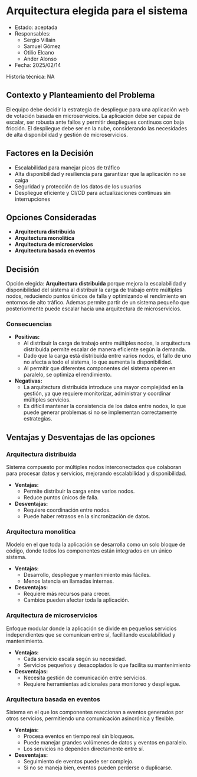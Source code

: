 # Arquitectura elegida para el sistema

* Estado: aceptada
* Responsables:
    - Sergio Villain
    - Samuel Gómez
    - Otilio Elcano
    - Ander Alonso
* Fecha: 2025/02/14

Historia técnica: NA

## Contexto y Planteamiento del Problema

El equipo debe decidir la estrategia de despliegue para una aplicación web de votación basada en microservicios. La aplicación debe ser capaz de escalar, ser robusta ante fallos y permitir despliegues continuos con baja fricción. El despliegue debe ser en la nube, considerando las necesidades de alta disponibilidad y gestión de microservicios.

## Factores en la Decisión

* Escalabilidad para manejar picos de tráfico
* Alta disponibilidad y resiliencia para garantizar que la aplicación no se caiga
* Seguridad y protección de los datos de los usuarios
* Despliegue eficiente y CI/CD para actualizaciones continuas sin interrupciones


## Opciones Consideradas

- **Arquitectura distribuida**
- **Arquitectura monolitica**
- **Arquitectura de microservicios**
- **Arquitectura basada en eventos**


## Decisión

Opción elegida: **Arquitectura distribuida** porque mejora la escalabilidad y disponibilidad del sistema al distribuir la carga de trabajo entre múltiples nodos, reduciendo puntos únicos de falla y optimizando el rendimiento en entornos de alto tráfico. Ademas permite partir de un sistema pequeño que posteriormente puede escalar hacia una arquitectura de microservicios.

### Consecuencias

-  **Positivas:**
    - Al distribuir la carga de trabajo entre múltiples nodos, la arquitectura distribuida permite escalar de manera eficiente según la demanda.
    - Dado que la carga está distribuida entre varios nodos, el fallo de uno no afecta a todo el sistema, lo que aumenta la disponibilidad.
    - Al permitir que diferentes componentes del sistema operen en paralelo, se optimiza el rendimiento.
-  **Negativas:**
    - La arquitectura distribuida introduce una mayor complejidad en la gestión, ya que requiere monitorizar, administrar y coordinar múltiples servicios.
    - Es difícil mantener la consistencia de los datos entre nodos, lo que puede generar problemas si no se implementan correctamente estrategias.


## Ventajas y Desventajas de las opciones

### Arquitectura distribuida
Sistema compuesto por múltiples nodos interconectados que colaboran para procesar datos y servicios, mejorando escalabilidad y disponibilidad.

-   **Ventajas:**
    - Permite distribuir la carga entre varios nodos.
    - Reduce puntos únicos de falla.
-   **Desventajas:**
    - Requiere coordinación entre nodos.
    - Puede haber retrasos en la sincronización de datos.

### Arquitectura monolitica
Modelo en el que toda la aplicación se desarrolla como un solo bloque de código, donde todos los componentes están integrados en un único sistema.

-   **Ventajas:**
    - Desarrollo, despliegue y mantenimiento más fáciles.
    - Menos latencia en llamadas internas.
-   **Desventajas:**
    - Requiere más recursos para crecer.
    - Cambios pueden afectar toda la aplicación.

### Arquitectura de microservicios
Enfoque modular donde la aplicación se divide en pequeños servicios independientes que se comunican entre sí, facilitando escalabilidad y mantenimiento.

-   **Ventajas:**
    - Cada servicio escala según su necesidad.
    - Servicios pequeños y desacoplados lo que facilita su mantenimiento
-   **Desventajas:**
    - Necesita gestión de comunicación entre servicios.
    - Requiere herramientas adicionales para monitoreo y despliegue.

### Arquitectura basada en eventos
Sistema en el que los componentes reaccionan a eventos generados por otros servicios, permitiendo una comunicación asincrónica y flexible.

-   **Ventajas:**
    - Procesa eventos en tiempo real sin bloqueos.
    - Puede manejar grandes volúmenes de datos y eventos en paralelo.
    - Los servicios no dependen directamente entre sí.
-   **Desventajas:**
    - Seguimiento de eventos puede ser complejo.
    - Si no se maneja bien, eventos pueden perderse o duplicarse.